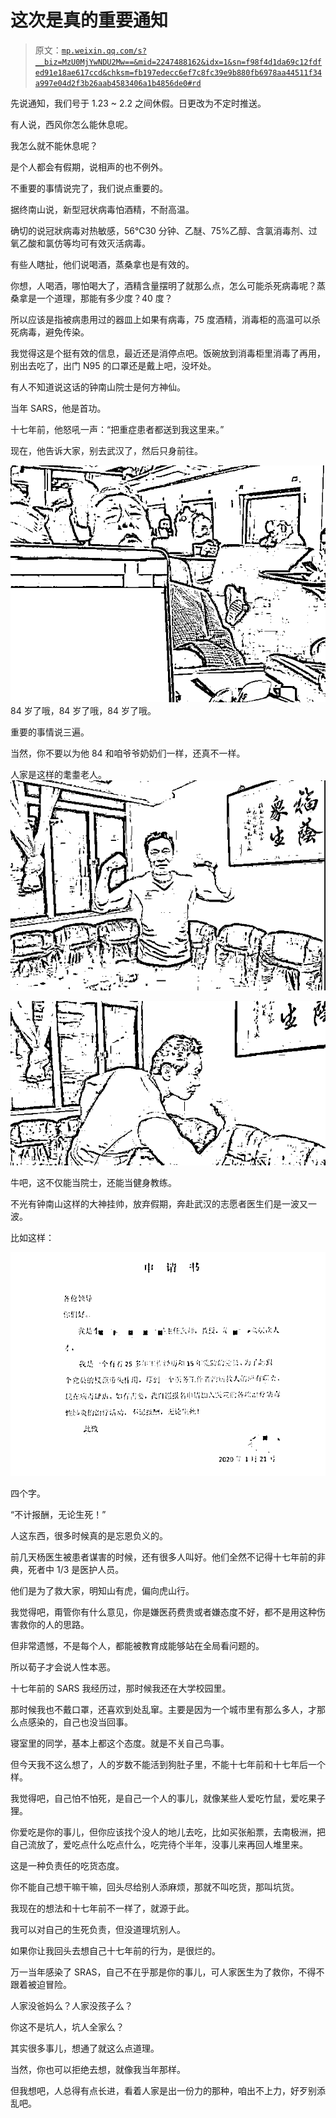 # 这次是真的重要通知

> 原文：[`mp.weixin.qq.com/s?__biz=MzU0MjYwNDU2Mw==&mid=2247488162&idx=1&sn=f98f4d1da69c12fdfed91e18ae617ccd&chksm=fb197edecc6ef7c8fc39e9b880fb6978aa44511f34a997e04d2f3b26aab4583406a1b4856de0#rd`](http://mp.weixin.qq.com/s?__biz=MzU0MjYwNDU2Mw==&mid=2247488162&idx=1&sn=f98f4d1da69c12fdfed91e18ae617ccd&chksm=fb197edecc6ef7c8fc39e9b880fb6978aa44511f34a997e04d2f3b26aab4583406a1b4856de0#rd)

先说通知，我们号于 1.23 ~ 2.2 之间休假。日更改为不定时推送。

有人说，西风你怎么能休息呢。

我怎么就不能休息呢？

是个人都会有假期，说相声的也不例外。

不重要的事情说完了，我们说点重要的。

据终南山说，新型冠状病毒怕酒精，不耐高温。

确切的说冠狀病毒对热敏感，56℃30 分钟、乙醚、75%乙醇、含氯消毒剂、过氧乙酸和氯仿等均可有效灭活病毒。

有些人瞎扯，他们说喝酒，蒸桑拿也是有效的。

你想，人喝酒，哪怕喝大了，酒精含量摆明了就那么点，怎么可能杀死病毒呢？蒸桑拿是一个道理，那能有多少度？40 度？

所以应该是指被病患用过的器皿上如果有病毒，75 度酒精，消毒柜的高温可以杀死病毒，避免传染。

我觉得这是个挺有效的信息，最近还是消停点吧。饭碗放到消毒柜里消毒了再用，别出去吃了，出门 N95 的口罩还是戴上吧，没坏处。

有人不知道说这话的钟南山院士是何方神仙。

当年 SARS，他是首功。

十七年前，他怒吼一声：“把重症患者都送到我这里来。”

现在，他告诉大家，别去武汉了，然后只身前往。

![](img/d100656083b8ba7296e5b2e5648ccd17.png)84 岁了哦，84 岁了哦，84 岁了哦。

重要的事情说三遍。

当然，你不要以为他 84 和咱爷爷奶奶们一样，还真不一样。

人家是这样的耄耋老人。![](img/315f1d35ace53f37fcea994f017efea6.png)

![](img/7bcb1db8c9a8deecc535ed51b021a21d.png)

牛吧，这不仅能当院士，还能当健身教练。

不光有钟南山这样的大神挂帅，放弃假期，奔赴武汉的志愿者医生们是一波又一波。

比如这样：

![](img/9d63c27d15001ac1bf2ef6265a863d1a.png)

四个字。

“不计报酬，无论生死！”

人这东西，很多时候真的是忘恩负义的。

前几天杨医生被患者谋害的时候，还有很多人叫好。他们全然不记得十七年前的非典，死者中 1/3 是医护人员。

他们是为了救大家，明知山有虎，偏向虎山行。

我觉得吧，甭管你有什么意见，你是嫌医药费贵或者嫌态度不好，都不是用这种伤害救你的人的思路。

但非常遗憾，不是每个人，都能被教育成能够站在全局看问题的。

所以荀子才会说人性本恶。

十七年前的 SARS 我经历过，那时候我还在大学校园里。

那时候我也不戴口罩，还喜欢到处乱窜。主要是因为一个城市里有那么多人，才那么点感染的，自己也没当回事。

寝室里的同学，基本上都这个态度。就是不关自己鸟事。

但今天我不这么想了，人的岁数不能活到狗肚子里，不能十七年前和十七年后一个样。

我觉得吧，自己怕不怕死，是自己一个人的事儿，就像某些人爱吃竹鼠，爱吃果子狸。

你爱吃是你的事儿，但你应该找个没人的地儿去吃，比如买张船票，去南极洲，把自己流放了，爱吃点什么吃点什么，吃完待个半年，没事儿来再回人堆里来。

这是一种负责任的吃货态度。

你不能自己想干嘛干嘛，回头尽给别人添麻烦，那就不叫吃货，那叫坑货。

我现在的想法和十七年前不一样了，就源于此。

我可以对自己的生死负责，但没道理坑别人。

如果你让我回头去想自己十七年前的行为，是很烂的。

万一当年感染了 SRAS，自己不在乎那是你的事儿，可人家医生为了救你，不得不跟着被迫冒险。

人家没爸妈么？人家没孩子么？

你这不是坑人，坑人全家么？

其实很多事儿，想通了就这么点道理。

当然，你也可以拒绝去想，就像我当年那样。

但我想吧，人总得有点长进，看着人家是出一份力的那种，咱出不上力，好歹别添乱吧。